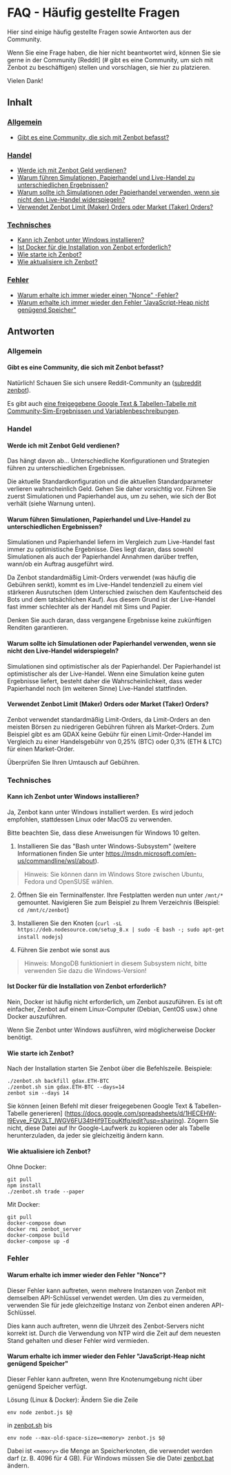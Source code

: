 # FAQ - Häufig gestellte Fragen

Hier sind einige häufig gestellte Fragen sowie Antworten aus der Community.

Wenn Sie eine Frage haben, die hier nicht beantwortet wird, können Sie sie gerne in der Community [Reddit] (# gibt es eine Community, um sich mit Zenbot zu beschäftigen) stellen und vorschlagen, sie hier zu platzieren.

Vielen Dank!



## Inhalt

### [Allgemein](#Allgemein-1)
* [Gibt es eine Community, die sich mit Zenbot befasst?](#Gibt-es-eine-Community-die-sich-mit-Zenbot-befasst)

### [Handel](#Handel-1)
* [Werde ich mit Zenbot Geld verdienen?](#Werde-ich-mit-Zenbot-Geld-verdienen)
* [Warum führen Simulationen, Papierhandel und Live-Handel zu unterschiedlichen Ergebnissen?](#Warum-Simulationen-Papierhandel-und-Live-Handel-alle-Rendite-unterschiedlichen-Ergebnissen)
* [Warum sollte ich Simulationen oder Papierhandel verwenden, wenn sie nicht den Live-Handel widerspiegeln?](#Warum-sollte-ich-Simulationen-oder-Papierhandel-verwenden,-wenn-sie-den-Live-Handel-nicht-widerspiegeln?)
* [Verwendet Zenbot Limit (Maker) Orders oder Market (Taker) Orders?](#Verwendet-Zenbot-Limit-(Maker)-Orders-oder-Market-(Taker)-Orders)

### [Technisches](#Technisches-1)
* [Kann ich Zenbot unter Windows installieren?](#Kann-ich-Zenbot-unter-Windows-installieren)
* [Ist Docker für die Installation von Zenbot erforderlich?](#Ist-Docker-für-die-Installation-von-Zenbot-erforderlich)
* [Wie starte ich Zenbot?](#Wie-starte-ich-Zenbot)
* [Wie aktualisiere ich Zenbot?](#Wie-aktualisiere-ich-Zenbot)

### [Fehler](#Fehler-1)
* [Warum erhalte ich immer wieder einen "Nonce" -Fehler?](#Warum-erhalte-ich-immer-wieder-den-Fehler-nonce)
* [Warum erhalte ich immer wieder den Fehler "JavaScript-Heap nicht genügend Speicher"](#Warum-erhalte-ich-immer-wieder-den-Fehler-JavaScript-Heap-nicht-genügend-Speicher)


## Antworten

### Allgemein

#### Gibt es eine Community, die sich mit Zenbot befasst?

Natürlich! Schauen Sie sich unsere Reddit-Community an ([subreddit zenbot](https://reddit.com/r/zenbot)).

Es gibt auch [eine freigegebene Google Text & Tabellen-Tabelle mit Community-Sim-Ergebnissen und Variablenbeschreibungen](https://docs.google.com/spreadsheets/d/1WjFKRUY4KpkdIJiA3RVvKqiyNkMe9xtgLSfYESFXk1g/edit#gid=70204991).



### Handel

#### Werde ich mit Zenbot Geld verdienen?

Das hängt davon ab… Unterschiedliche Konfigurationen und Strategien führen zu unterschiedlichen Ergebnissen.

Die aktuelle Standardkonfiguration und die aktuellen Standardparameter verlieren wahrscheinlich Geld. Gehen Sie daher vorsichtig vor. Führen Sie zuerst Simulationen und Papierhandel aus, um zu sehen, wie sich der Bot verhält (siehe Warnung unten).


#### Warum führen Simulationen, Papierhandel und Live-Handel zu unterschiedlichen Ergebnissen?

Simulationen und Papierhandel liefern im Vergleich zum Live-Handel fast immer zu optimistische Ergebnisse. Dies liegt daran, dass sowohl Simulationen als auch der Papierhandel Annahmen darüber treffen, wann/ob ein Auftrag ausgeführt wird.

Da Zenbot standardmäßig Limit-Orders verwendet (was häufig die Gebühren senkt), kommt es im Live-Handel tendenziell zu einem viel stärkeren Ausrutschen (dem Unterschied zwischen dem Kaufentscheid des Bots und dem tatsächlichen Kauf). Aus diesem Grund ist der Live-Handel fast immer schlechter als der Handel mit Sims und Papier.

Denken Sie auch daran, dass vergangene Ergebnisse keine zukünftigen Renditen garantieren.


#### Warum sollte ich Simulationen oder Papierhandel verwenden, wenn sie nicht den Live-Handel widerspiegeln?

Simulationen sind optimistischer als der Papierhandel.
Der Papierhandel ist optimistischer als der Live-Handel.
Wenn eine Simulation keine guten Ergebnisse liefert, besteht daher die Wahrscheinlichkeit, dass weder Papierhandel noch (im weiteren Sinne) Live-Handel stattfinden.


#### Verwendet Zenbot Limit (Maker) Orders oder Market (Taker) Orders?

Zenbot verwendet standardmäßig Limit-Orders, da Limit-Orders an den meisten Börsen zu niedrigeren Gebühren führen als Market-Orders. Zum Beispiel gibt es am GDAX keine Gebühr für einen Limit-Order-Handel im Vergleich zu einer Handelsgebühr von 0,25% (BTC) oder 0,3% (ETH & LTC) für einen Market-Order.

Überprüfen Sie Ihren Umtausch auf Gebühren.


### Technisches

#### Kann ich Zenbot unter Windows installieren?

Ja, Zenbot kann unter Windows installiert werden. Es wird jedoch empfohlen, stattdessen Linux oder MacOS zu verwenden.

Bitte beachten Sie, dass diese Anweisungen für Windows 10 gelten.

1. Installieren Sie das "Bash unter Windows-Subsystem" (weitere Informationen finden Sie unter https://msdn.microsoft.com/en-us/commandline/wsl/about).

> Hinweis: Sie können dann im Windows Store zwischen Ubuntu, Fedora und OpenSUSE wählen.

2. Öffnen Sie ein Terminalfenster. Ihre Festplatten werden nun unter `/mnt/*` gemountet. Navigieren Sie zum Beispiel zu Ihrem Verzeichnis (Beispiel: `cd /mnt/c/zenbot`)

3. Installieren Sie den Knoten (`curl -sL https://deb.nodesource.com/setup_8.x | sudo -E bash -; sudo apt-get install nodejs`)

4. Führen Sie zenbot wie sonst aus

> Hinweis: MongoDB funktioniert in diesem Subsystem nicht, bitte verwenden Sie dazu die Windows-Version!


#### Ist Docker für die Installation von Zenbot erforderlich?

Nein, Docker ist häufig nicht erforderlich, um Zenbot auszuführen. Es ist oft einfacher, Zenbot auf einem Linux-Computer (Debian, CentOS usw.) ohne Docker auszuführen.

Wenn Sie Zenbot unter Windows ausführen, wird möglicherweise Docker benötigt.


#### Wie starte ich Zenbot?

Nach der Installation starten Sie Zenbot über die Befehlszeile.
Beispiele:
```
./zenbot.sh backfill gdax.ETH-BTC
./zenbot.sh sim gdax.ETH-BTC --days=14
zenbot sim --days 14
```
Sie können [einen Befehl mit dieser freigegebenen Google Text & Tabellen-Tabelle generieren] (https://docs.google.com/spreadsheets/d/1HECEHW-I9Evve_FQV3LT_IWGV6FU34tHif9TEouKtfg/edit?usp=sharing).
Zögern Sie nicht, diese Datei auf Ihr Google-Laufwerk zu kopieren oder als Tabelle herunterzuladen, da jeder sie gleichzeitig ändern kann.


#### Wie aktualisiere ich Zenbot?

Ohne Docker:
```
git pull
npm install
./zenbot.sh trade --paper
```

Mit Docker:
```
git pull
docker-compose down
docker rmi zenbot_server
docker-compose build
docker-compose up -d
```



### Fehler

#### Warum erhalte ich immer wieder den Fehler "Nonce"?

Dieser Fehler kann auftreten, wenn mehrere Instanzen von Zenbot mit demselben API-Schlüssel verwendet werden. Um dies zu vermeiden, verwenden Sie für jede gleichzeitige Instanz von Zenbot einen anderen API-Schlüssel.

Dies kann auch auftreten, wenn die Uhrzeit des Zenbot-Servers nicht korrekt ist. Durch die Verwendung von NTP wird die Zeit auf dem neuesten Stand gehalten und dieser Fehler wird vermieden.

#### Warum erhalte ich immer wieder den Fehler "JavaScript-Heap nicht genügend Speicher"

Dieser Fehler kann auftreten, wenn Ihre Knotenumgebung nicht über genügend Speicher verfügt.

Lösung (Linux & Docker): Ändern Sie die Zeile

`env node zenbot.js $@`

in [zenbot.sh](../zenbot.sh) bis

`env node --max-old-space-size=<memory> zenbot.js $@`

 Dabei ist `<memory>` die Menge an Speicherknoten, die verwendet werden darf (z. B. 4096 für 4 GB). Für Windows müssen Sie die Datei [zenbot.bat](../zenbot.bat) ändern.
